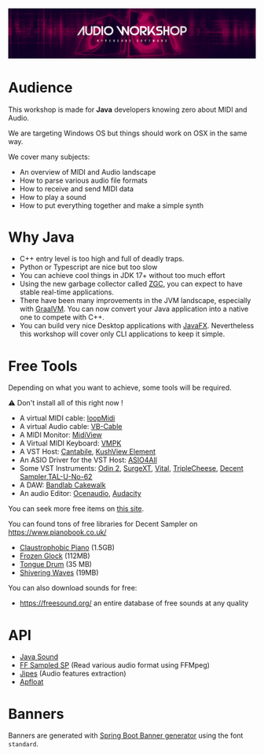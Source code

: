 #  

![image-20230716083353500](assets/image-20230716083353500.png)

# Audience

This workshop is made for **Java** developers knowing zero about MIDI and Audio.

We are targeting Windows OS but things should work on OSX in the same way.

We cover many subjects:

- An overview of MIDI and Audio landscape
- How to parse various audio file formats
- How to receive and send MIDI data
- How to play a sound
- How to put everything together and make a simple synth

# Why Java

- C++ entry level is too high and full of deadly traps.
- Python or Typescript are nice but too slow
- You can achieve cool things in JDK 17+ without too much effort
- Using the new garbage collector called [ZGC](https://www.baeldung.com/jvm-zgc-garbage-collector), you can expect to
  have stable real-time applications.
- There have been many improvements in the JVM landscape, especially
  with [GraalVM](https://www.baeldung.com/graal-java-jit-compiler). You can now convert your Java application into a
  native one to compete with C++.
- You can build very nice Desktop applications with [JavaFX](https://openjfx.io/). Nevertheless this workshop will cover
  only CLI applications to keep it simple.

# Free Tools

Depending on what you want to achieve, some tools will be required.

⚠️ Don't install all of this right now !

- A virtual MIDI cable: [loopMidi](https://www.tobias-erichsen.de/software/loopmidi.html)
- A virtual Audio cable: [VB-Cable](https://vb-audio.com/Cable/)
- A MIDI Monitor: [MidiView](https://hautetechnique.com/midi/midiview/)
- A Virtual MIDI Keyboard: [VMPK](https://vmpk.sourceforge.io/)
- A VST Host: [Cantabile](https://www.cantabilesoftware.com/), [KushView Element](https://kushview.net/)
- An ASIO Driver for the VST Host: [ASIO4All](https://www.asio4all.org/)
- Some VST
  Instruments: [Odin 2](https://www.thewavewarden.com/odin2), [SurgeXT](https://surge-synthesizer.github.io/), [Vital](https://vital.audio/), [TripleCheese](https://u-he.com/products/triplecheese/), [Decent Sampler](https://www.decentsamples.com/product/decent-sampler-plugin/),[TAL-U-No-62](https://tal-software.com/products/tal-u-no-62)
- A DAW: [Bandlab Cakewalk](https://www.bandlab.com/products/cakewalk)
- An audio Editor: [Ocenaudio](https://www.ocenaudio.com/), [Audacity](https://www.audacityteam.org/)

You can seek more free items on [this site](https://plugins4free.com/).

You can found tons of free libraries for Decent Sampler on https://www.pianobook.co.uk/

- [Claustrophobic Piano](https://www.pianobook.co.uk/packs/claustrophobic-piano/) (1.5GB)
- [Frozen Glock](https://www.pianobook.co.uk/packs/frozen-glock/) (112MB)
- [Tongue Drum](https://www.pianobook.co.uk/packs/tongue-drum/) (35 MB)
- [Shivering Waves](https://www.pianobook.co.uk/packs/shivering-waves/) (19MB)

You can also download sounds for free:

- https://freesound.org/ an entire database of free sounds at any quality

# API

- [Java Sound](https://docs.oracle.com/javase/8/docs/technotes/guides/sound/index.html)
- [FF Sampled SP](https://www.tagtraum.com/ffsampledsp/) (Read various audio format using FFMpeg)
- [Jipes](https://www.tagtraum.com/jipes/) (Audio features extraction)
- [Apfloat](http://www.apfloat.org/apfloat_java/)

# Banners

Banners are generated with [Spring Boot Banner generator](https://devops.datenkollektiv.de/banner.txt/index.html) using
the font `standard`.
